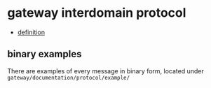 # gateway interdomain protocol


* [definition](protocol.md)

## binary examples

There are examples of every message in binary form, located under `gateway/documentation/protocol/example/`

